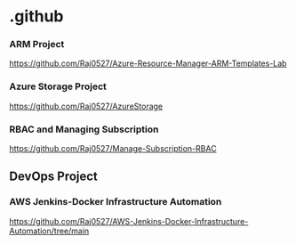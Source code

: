 # .github
### ARM Project
https://github.com/Raj0527/Azure-Resource-Manager-ARM-Templates-Lab

### Azure Storage Project
https://github.com/Raj0527/AzureStorage

### RBAC and Managing Subscription

https://github.com/Raj0527/Manage-Subscription-RBAC

## DevOps Project
### AWS Jenkins-Docker Infrastructure Automation
https://github.com/Raj0527/AWS-Jenkins-Docker-Infrastructure-Automation/tree/main
